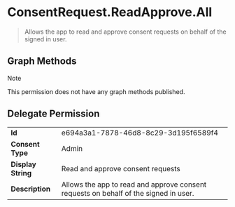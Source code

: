 # ConsentRequest.ReadApprove.All

> Allows the app to read and approve consent requests on behalf of the signed in user.
## Graph Methods

> [!NOTE]
> This permission does not have any graph methods published.

## Delegate Permission
|||
|-|-|
|**Id**|e694a3a1-7878-46d8-8c29-3d195f6589f4|
|**Consent Type**|Admin|
|**Display String**|Read and approve consent requests|
|**Description**|Allows the app to read and approve consent requests on behalf of the signed in user.|
